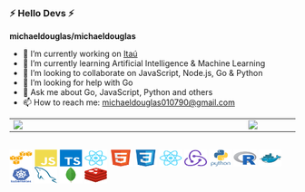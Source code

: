 ### ⚡ Hello Devs ⚡

**michaeldouglas/michaeldouglas**

- 🔭 I’m currently working on [Itaú](https://www.itau.com.br)
- 🌱 I’m currently learning Artificial Intelligence
  & Machine Learning
- 👯 I’m looking to collaborate on JavaScript, Node.js, Go & Python
- 🤔 I’m looking for help with Go
- 💬 Ask me about Go, JavaScript, Python and others
- 📫 How to reach me: michaeldouglas010790@gmail.com

<center>
  <table>  
    <tr>
        <td><img width="400px" align="left" src="https://github-readme-stats.vercel.app/api/top-langs/?username=michaeldouglas&hide=html&layout=compact&theme=radical"</td>
        <td><img width="495px" align="left" src="https://github-readme-stats.vercel.app/api?username=michaeldouglas&theme=radical"/></td>
    </tr>   
  </table>
</center>

<div style="display: inline_block"><br>
    <img align="center" alt="Wini-CSS" height="30" width="40" src="https://github.com/devicons/devicon/blob/master/icons/amazonwebservices/amazonwebservices-original.svg">
    <img align="center" alt="Wini-Js" height="30" width="40" src="https://raw.githubusercontent.com/devicons/devicon/master/icons/javascript/javascript-plain.svg">
    <img align="center" alt="Wini-Ts" height="30" width="40" src="https://raw.githubusercontent.com/devicons/devicon/master/icons/typescript/typescript-plain.svg">
    <img align="center" alt="Wini-React" height="30" width="40" src="https://raw.githubusercontent.com/devicons/devicon/master/icons/react/react-original.svg">
    <img align="center" alt="Wini-HTML" height="30" width="40" src="https://raw.githubusercontent.com/devicons/devicon/master/icons/html5/html5-original.svg">
    <img align="center" alt="Wini-CSS" height="30" width="40" src="https://raw.githubusercontent.com/devicons/devicon/master/icons/css3/css3-original.svg">
    <img align="center" alt="Wini-CSS" height="30" width="40" src="https://github.com/devicons/devicon/blob/master/icons/react/react-original.svg">
    <img align="center" alt="Wini-CSS" height="30" width="40" src="https://github.com/devicons/devicon/blob/master/icons/redux/redux-original.svg">
    <img align="center" alt="Wini-CSS" height="30" width="40" src="https://github.com/devicons/devicon/blob/master/icons/python/python-original-wordmark.svg">
    <img align="center" alt="Wini-CSS" height="30" width="40" src="https://github.com/devicons/devicon/blob/master/icons/r/r-original.svg">
    <img align="center" alt="Wini-CSS" height="30" width="40" src="https://github.com/devicons/devicon/blob/master/icons/docker/docker-original.svg">
    <img align="center" alt="Wini-CSS" height="30" width="40" src="https://github.com/devicons/devicon/blob/master/icons/kubernetes/kubernetes-plain-wordmark.svg">
    <img align="center" alt="Wini-CSS" height="30" width="40" src="https://github.com/devicons/devicon/blob/master/icons/mysql/mysql-original.svg">
    <img align="center" alt="Wini-CSS" height="30" width="40" src="https://github.com/devicons/devicon/blob/master/icons/mongodb/mongodb-original.svg">
    <img align="center" alt="Wini-CSS" height="30" width="40" src="https://github.com/devicons/devicon/blob/master/icons/redis/redis-original.svg">
</div>
